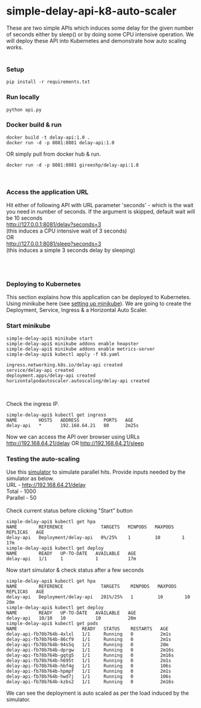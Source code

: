 # simple-delay-api-k8-auto-scaler
These are two simple APIs which induces some delay for the given number of seconds either by sleep() or by doing some CPU intensive operation. We will deploy these API into Kubernetes and demonstrate how auto scaling works.
&nbsp;  
&nbsp;  
### Setup
```
pip install -r requirements.txt
```

### Run locally
```
python api.py
```

### Docker build & run
```
docker build -t delay-api:1.0 .
docker run -d -p 8081:8081 delay-api:1.0
```
OR simply pull from docker hub & run.
```
docker run -d -p 8081:8081 gireeshp/delay-api:1.0
```
&nbsp;  
### Access the application URL
Hit either of following API with URL parameter 'seconds' - which is the wait you need in number of seconds. If the argument is skipped, default wait will be 10 seconds  
http://127.0.0.1:8081/delay?seconds=3  
(this induces a CPU intensive wait of 3 seconds)  
OR  
http://127.0.0.1:8081/sleep?seconds=3  
(this induces a simple 3 seconds delay by sleeping)  

&nbsp;  
&nbsp;  
### Deploying to Kubernetes
This section explains how this application can be deployed to Kubernetes. Using minikube here (see [setting up minikube](https://kubernetes.io/docs/setup/learning-environment/minikube/)). We are going to create the Deployment, Service, Ingress & a Horizontal Auto Scaler.
&nbsp;  

### Start minikube
```
simple-delay-api$ minikube start
simple-delay-api$ minikube addons enable heapster
simple-delay-api$ minikube addons enable metrics-server
simple-delay-api$ kubectl apply -f k8.yaml 

ingress.networking.k8s.io/delay-api created
service/delay-api created
deployment.apps/delay-api created
horizontalpodautoscaler.autoscaling/delay-api created
```
&nbsp;  

Check the ingress IP.
```
simple-delay-api$ kubectl get ingress
NAME        HOSTS   ADDRESS         PORTS   AGE
delay-api   *       192.168.64.21   80      2m25s
```

Now we can access the API over browser using URLs
http://192.168.64.21/delay
OR
http://192.168.64.21/sleep
&nbsp;  
### Testing the auto-scaling

Use this [simulator](https://github.com/gireeshp/API-Hitting-Simulator) to simulate parallel hits. Provide inputs needed by the simulator as below.   
URL - http://192.168.64.21/delay   
Total - 1000   
Parallel - 50   
&nbsp;  
Check current status before clicking "Start" button   
```
simple-delay-api$ kubectl get hpa
NAME        REFERENCE              TARGETS   MINPODS   MAXPODS   REPLICAS   AGE
delay-api   Deployment/delay-api   0%/25%    1         10        1          17m
simple-delay-api$ kubectl get deploy
NAME        READY   UP-TO-DATE   AVAILABLE   AGE
delay-api   1/1     1            1           17m
```

Now start simulator & check status after a few seconds
```
simple-delay-api$ kubectl get hpa
NAME        REFERENCE              TARGETS    MINPODS   MAXPODS   REPLICAS   AGE
delay-api   Deployment/delay-api   201%/25%   1         10        10         20m
simple-delay-api$ kubectl get deploy
NAME        READY   UP-TO-DATE   AVAILABLE   AGE
delay-api   10/10   10           10          20m
simple-delay-api$ kubectl get pods
NAME                        READY   STATUS    RESTARTS   AGE
delay-api-fb78b764b-4xlxl   1/1     Running   0          2m1s
delay-api-fb78b764b-86cf9   1/1     Running   0          2m1s
delay-api-fb78b764b-94s5q   1/1     Running   0          20m
delay-api-fb78b764b-dprgw   1/1     Running   0          2m16s
delay-api-fb78b764b-gqtg5   1/1     Running   0          2m16s
delay-api-fb78b764b-h695t   1/1     Running   0          2m1s
delay-api-fb78b764b-hbf4g   1/1     Running   0          106s
delay-api-fb78b764b-hpmpf   1/1     Running   0          2m1s
delay-api-fb78b764b-hwd7j   1/1     Running   0          106s
delay-api-fb78b764b-kzbs2   1/1     Running   0          2m16s
```

We can see the deployment is auto scaled as per the load induced by the simulator.
